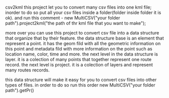 csv2kml
this project let you to convert many csv files into one kml file;
inorder to do so put all your csv files inside a folder(folder inside folder it is ok).
and run this comment - new MultiCSV("your folder path").project2kml("the path of thr kml file that you want to make");

more over you can use this project to convert csv file into a data structure that organize that by their feature.
the data structure base is an element that represent a point.  it has the geom fild with all the geometric information on this point
and metadata fild with more information on the point such as location name, color, time and more.
the next level in the data structure is layer. it is a colection of many points that together represent one route record.
the next level is project. it is a colection of layers and represent many routes records.

this  data structure will make it easy for you to convert csv files into other types of files.
in order to do so run this order new MultiCSV("your folder path").getPr()
